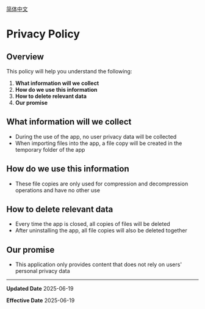 
[简体中文](/privacy/archiver/?lang=zh)

# Privacy Policy

## Overview

This policy will help you understand the following:
1. **What information will we collect**
2. **How do we use this information**
3. **How to delete relevant data**
4. **Our promise**

## What information will we collect

- During the use of the app, no user privacy data will be collected
- When importing files into the app, a file copy will be created in the temporary folder of the app

## How do we use this information

- These file copies are only used for compression and decompression operations and have no other use

## How to delete relevant data

- Every time the app is closed, all copies of files will be deleted
- After uninstalling the app, all file copies will also be deleted together

## Our promise

- This application only provides content that does not rely on users' personal privacy data

---

**Updated Date** 2025-06-19

**Effective Date** 2025-06-19

